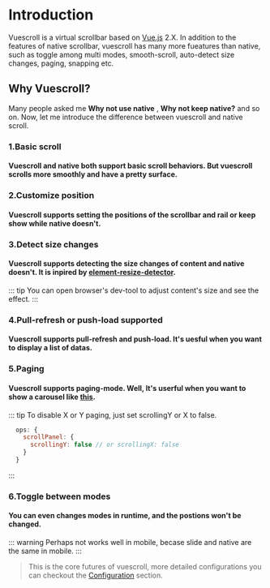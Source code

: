 # Introduction

Vuescroll is a virtual scrollbar based on [Vue.js](https://github.com/vuejs/vue) 2.X. In addition to the features of native scrollbar, vuescroll has many more fueatures than native, such as toggle among multi modes, smooth-scroll, auto-detect size changes, paging, snapping etc.

## Why Vuescroll?

Many people asked me **Why not use native** , **Why not keep native?** and so on. Now, let me introduce the difference between vuescroll and native scroll. 
### 1.Basic scroll
#### Vuescroll and native both support basic scroll behaviors. But vuescroll scrolls more smoothly and have a pretty surface.

<ClientOnly>
<Guide-Inroduction-OrdinaryScroll />
</ClientOnly>

### 2.Customize position

#### Vuescroll supports setting the positions of the scrollbar and rail or keep show while native doesn't.

<ClientOnly>
<Guide-Inroduction-SetPositionAndKeepShow />
</ClientOnly>

### 3.Detect size changes
#### Vuescroll supports detecting the size changes of content and native doesn't. It is inpired by [element-resize-detector](https://github.com/wnr/element-resize-detector).
::: tip
    You can open browser's dev-tool to adjust content's size and see the effect.
:::
<ClientOnly>
<Guide-Inroduction-DetectSizeChange />
</ClientOnly>

### 4.Pull-refresh or push-load supported
#### Vuescroll supports pull-refresh and push-load. It's uesful when you want to display a list of datas.

<ClientOnly>
<Guide-Inroduction-PullRefreshOrPushLoad />
</ClientOnly>

### 5.Paging
#### Vuescroll supports paging-mode. Well, It's userful when you want to show a carousel like [this](http://element-cn.eleme.io/#/zh-CN/component/carousel). 

<ClientOnly>
<Guide-Inroduction-Paging />
</ClientOnly>

::: tip
To disable X or Y paging, just set scrollingY or X to false.
```javascript
  ops: {
    scrollPanel: {
      scrollingY: false // or scrollingX: false
    }
  }
```
:::

### 6.Toggle between modes
#### You can even changes modes in runtime, and the postions won't be changed.
<ClientOnly>
<Guide-Inroduction-SwitchMode />
</ClientOnly>

::: warning
  Perhaps not works well in mobile, becase slide and native are the same in mobile. 
:::

> This is the core futures of vuescroll, more detailed configurations you can checkout the [Configuration](Configuration.html) section.

